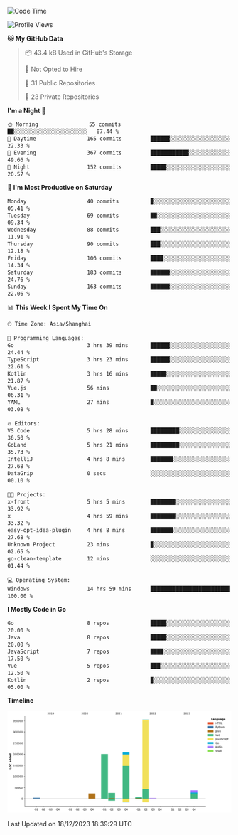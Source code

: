 <!--START_SECTION:waka-->
![Code Time](http://img.shields.io/badge/Code%20Time-2%2C187%20hrs%2027%20mins-blue)

![Profile Views](http://img.shields.io/badge/Profile%20Views-1-blue)

**🐱 My GitHub Data** 

> 📦 43.4 kB Used in GitHub's Storage 
 > 
> 🚫 Not Opted to Hire
 > 
> 📜 31 Public Repositories 
 > 
> 🔑 23 Private Repositories 
 > 
**I'm a Night 🦉** 

```text
🌞 Morning                55 commits          ██░░░░░░░░░░░░░░░░░░░░░░░   07.44 % 
🌆 Daytime                165 commits         ██████░░░░░░░░░░░░░░░░░░░   22.33 % 
🌃 Evening                367 commits         ████████████░░░░░░░░░░░░░   49.66 % 
🌙 Night                  152 commits         █████░░░░░░░░░░░░░░░░░░░░   20.57 % 
```
📅 **I'm Most Productive on Saturday** 

```text
Monday                   40 commits          █░░░░░░░░░░░░░░░░░░░░░░░░   05.41 % 
Tuesday                  69 commits          ██░░░░░░░░░░░░░░░░░░░░░░░   09.34 % 
Wednesday                88 commits          ███░░░░░░░░░░░░░░░░░░░░░░   11.91 % 
Thursday                 90 commits          ███░░░░░░░░░░░░░░░░░░░░░░   12.18 % 
Friday                   106 commits         ████░░░░░░░░░░░░░░░░░░░░░   14.34 % 
Saturday                 183 commits         ██████░░░░░░░░░░░░░░░░░░░   24.76 % 
Sunday                   163 commits         ██████░░░░░░░░░░░░░░░░░░░   22.06 % 
```


📊 **This Week I Spent My Time On** 

```text
🕑︎ Time Zone: Asia/Shanghai

💬 Programming Languages: 
Go                       3 hrs 39 mins       ██████░░░░░░░░░░░░░░░░░░░   24.44 % 
TypeScript               3 hrs 23 mins       ██████░░░░░░░░░░░░░░░░░░░   22.61 % 
Kotlin                   3 hrs 16 mins       █████░░░░░░░░░░░░░░░░░░░░   21.87 % 
Vue.js                   56 mins             ██░░░░░░░░░░░░░░░░░░░░░░░   06.31 % 
YAML                     27 mins             █░░░░░░░░░░░░░░░░░░░░░░░░   03.08 % 

🔥 Editors: 
VS Code                  5 hrs 28 mins       █████████░░░░░░░░░░░░░░░░   36.50 % 
GoLand                   5 hrs 21 mins       █████████░░░░░░░░░░░░░░░░   35.73 % 
IntelliJ                 4 hrs 8 mins        ███████░░░░░░░░░░░░░░░░░░   27.68 % 
DataGrip                 0 secs              ░░░░░░░░░░░░░░░░░░░░░░░░░   00.10 % 

🐱‍💻 Projects: 
x-front                  5 hrs 5 mins        ████████░░░░░░░░░░░░░░░░░   33.92 % 
x                        4 hrs 59 mins       ████████░░░░░░░░░░░░░░░░░   33.32 % 
easy-opt-idea-plugin     4 hrs 8 mins        ███████░░░░░░░░░░░░░░░░░░   27.68 % 
Unknown Project          23 mins             █░░░░░░░░░░░░░░░░░░░░░░░░   02.65 % 
go-clean-template        12 mins             ░░░░░░░░░░░░░░░░░░░░░░░░░   01.44 % 

💻 Operating System: 
Windows                  14 hrs 59 mins      █████████████████████████   100.00 % 
```

**I Mostly Code in Go** 

```text
Go                       8 repos             █████░░░░░░░░░░░░░░░░░░░░   20.00 % 
Java                     8 repos             █████░░░░░░░░░░░░░░░░░░░░   20.00 % 
JavaScript               7 repos             ████░░░░░░░░░░░░░░░░░░░░░   17.50 % 
Vue                      5 repos             ███░░░░░░░░░░░░░░░░░░░░░░   12.50 % 
Kotlin                   2 repos             █░░░░░░░░░░░░░░░░░░░░░░░░   05.00 % 
```



**Timeline**

![Lines of Code chart](https://raw.githubusercontent.com/youtiaoguagua/youtiaoguagua/master/assets/bar_graph.png)


 Last Updated on 18/12/2023 18:39:29 UTC
<!--END_SECTION:waka-->